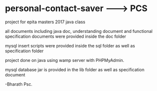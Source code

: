 # personal-contact-saver ---> PCS


project for epita masters 2017 java class

all documents including java doc, understanding document and functional specification documents were provided inside the doc folder


mysql insert scripts were provided inside the sql folder as well as specification folder

project done on java using wamp server with PHPMyAdmin.

mysql database jar is provided in the lib folder as well as specification document


-Bharath Psc.
